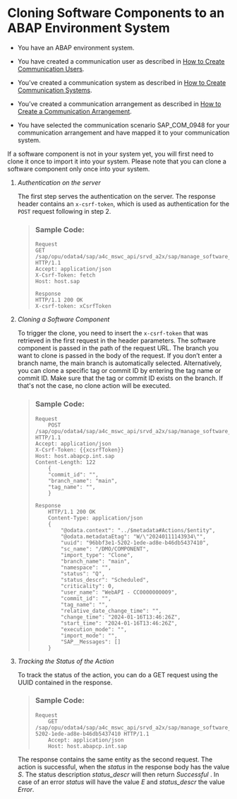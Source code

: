 <!-- loio383ce2f9e2eb40f1b8ad538ddf79e656 -->

# Cloning Software Components to an ABAP Environment System

-   You have an ABAP environment system.

-   You have created a communication user as described in [How to Create Communication Users](https://help.sap.com/docs/btp/sap-business-technology-platform/how-to-create-communication-users?version=Cloud).

-   You’ve created a communication system as described in [How to Create Communication Systems](https://help.sap.com/docs/btp/sap-business-technology-platform/how-to-create-communication-systems?version=Cloud&q=how%20to%20create%20communication%20systems).

-   You’ve created a communication arrangement as described in [How to Create a Communication Arrangement](https://help.sap.com/docs/btp/sap-business-technology-platform/how-to-create-communication-arrangement?version=Cloud&q=how%20to%20create%20a%20communication%20arrangement).

-   You have selected the communication scenario SAP\_COM\_0948 for your communication arrangement and have mapped it to your communication system.


If a software component is not in your system yet, you will first need to clone it once to import it into your system. Please note that you can clone a software component only once into your system.

1.  *Authentication on the server*

    The first step serves the authentication on the server. The response header contains an `x-csrf-token`, which is used as authentication for the `POST` request following in step 2.

    > ### Sample Code:  
    > ```
    > Request
    > GET /sap/opu/odata4/sap/a4c_mswc_api/srvd_a2x/sap/manage_software_components/0001 HTTP/1.1
    > Accept: application/json
    > X-Csrf-Token: fetch
    > Host: host.sap
    > 
    > Response
    > HTTP/1.1 200 OK
    > X-csrf-token: xCsrfToken
    > ```

2.  *Cloning a Software Component*

    To trigger the clone, you need to insert the `x-csrf-token` that was retrieved in the first request in the header parameters. The software component is passed in the path of the request URL. The branch you want to clone is passed in the body of the request. If you don’t enter a branch name, the main branch is automatically selected. Alternatively, you can clone a specific tag or commit ID by entering the tag name or commit ID. Make sure that the tag or commit ID exists on the branch. If that's not the case, no clone action will be executed.

    > ### Sample Code:  
    > ```
    > Request
    >     POST /sap/opu/odata4/sap/a4c_mswc_api/srvd_a2x/sap/manage_software_components/0001/SoftwareComponents/%2FDMO%2FCOMPONENT/SAP__self.clone HTTP/1.1
    > Accept: application/json
    > X-Csrf-Token: {{xcsrfToken}}
    > Host: host.abapcp.int.sap
    > Content-Length: 122
    >     {
    >     "commit_id": "",
    >     "branch_name": "main",
    >     "tag_name": "",
    >     }
    > 
    > Response
    >     HTTP/1.1 200 OK
    >     Content-Type: application/json
    >     {
    >         "@odata.context": "../$metadata#Actions/$entity",
    >         "@odata.metadataEtag": "W/\"20240111143934\"",
    >         "uuid": "96bbf3e1-5202-1ede-ad8e-b46db5437410",
    >         "sc_name": "/DMO/COMPONENT",
    >         "import_type": "Clone",
    >         "branch_name": "main",
    >         "namespace": "",
    >         "status": "Q",
    >         "status_descr": "Scheduled",
    >         "criticality": 0,
    >         "user_name": "WebAPI - CC0000000009",
    >         "commit_id": "",
    >         "tag_name": "",
    >         "relative_date_change_time": "",
    >         "change_time": "2024-01-16T13:46:26Z",
    >         "start_time": "2024-01-16T13:46:26Z",
    >         "execution_mode": "",
    >         "import_mode": "",
    >         "SAP__Messages": []
    >     }
    > 
    > ```

3.  *Tracking the Status of the Action*

    To track the status of the action, you can do a GET request using the UUID contained in the response.

    > ### Sample Code:  
    > ```
    > Request
    >     GET /sap/opu/odata4/sap/a4c_mswc_api/srvd_a2x/sap/manage_software_components/0001/Actions/96bbf3e1-5202-1ede-ad8e-b46db5437410 HTTP/1.1
    >     Accept: application/json
    >     Host: host.abapcp.int.sap
    > 
    > ```

    The response contains the same entity as the second request. The action is successful, when the *status* in the response body has the value *S*. The status description *status\_descr* will then return *Successful* . In case of an error *status* will have the value *E* and *status\_descr* the value *Error*.



